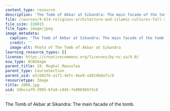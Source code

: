 ```yaml
---
content_type: resource
description: 'The Tomb of Akbar at Sikandra: The main facade of the tomb.'
file: /courses/4-614-religious-architecture-and-islamic-cultures-fall-2002/3dbcca7939956fa9c8457e0869b5f3c6_2008.jpg
file_size: 228815
file_type: image/jpeg
image_metadata:
  caption: 'The Tomb of Akbar at Sikandra: The main facade of the tomb.'
  credit: ''
  image-alt: Photo of The Tomb of Akbar at Sikandra
learning_resource_types: []
license: https://creativecommons.org/licenses/by-nc-sa/4.0/
ocw_type: OCWImage
parent_title: 19. Mughal Mausolea
parent_type: CourseSection
parent_uid: e2cb02f6-a1f1-4dfc-4ee9-a2014b6a7cc9
resourcetype: Image
title: 2008.jpg
uid: 3dbcca79-3995-6fa9-c845-7e0869b5f3c6
---
```

The Tomb of Akbar at Sikandra: The main facade of the tomb.